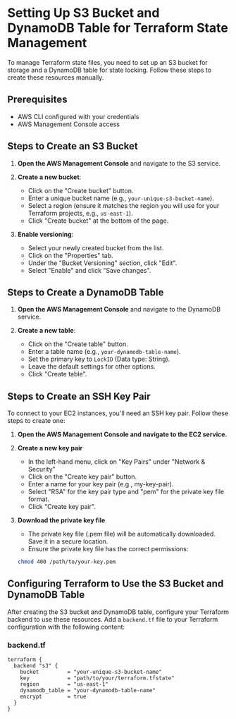 # Setting Up S3 Bucket and DynamoDB Table for Terraform State Management

To manage Terraform state files, you need to set up an S3 bucket for storage and a DynamoDB table for state locking. Follow these steps to create these resources manually.

## Prerequisites

- AWS CLI configured with your credentials
- AWS Management Console access

## Steps to Create an S3 Bucket

1. **Open the AWS Management Console** and navigate to the S3 service.

2. **Create a new bucket**:

   - Click on the "Create bucket" button.
   - Enter a unique bucket name (e.g., `your-unique-s3-bucket-name`).
   - Select a region (ensure it matches the region you will use for your Terraform projects, e.g., `us-east-1`).
   - Click "Create bucket" at the bottom of the page.

3. **Enable versioning**:
   - Select your newly created bucket from the list.
   - Click on the "Properties" tab.
   - Under the "Bucket Versioning" section, click "Edit".
   - Select "Enable" and click "Save changes".

## Steps to Create a DynamoDB Table

1. **Open the AWS Management Console** and navigate to the DynamoDB service.

2. **Create a new table**:
   - Click on the "Create table" button.
   - Enter a table name (e.g., `your-dynamodb-table-name`).
   - Set the primary key to `LockID` (Data type: String).
   - Leave the default settings for other options.
   - Click "Create table".

## Steps to Create an SSH Key Pair

To connect to your EC2 instances, you'll need an SSH key pair. Follow these steps to create one:

1. **Open the AWS Management Console and navigate to the EC2 service.**

2. **Create a new key pair**

   - In the left-hand menu, click on "Key Pairs" under "Network & Security"
   - Click on the "Create key pair" button.
   - Enter a name for your key pair (e.g., my-key-pair).
   - Select "RSA" for the key pair type and "pem" for the private key file format.
   - Click "Create key pair".

3. **Download the private key file**

   - The private key file (.pem file) will be automatically downloaded. Save it in a secure location.
   - Ensure the private key file has the correct permissions:

   ```bash
   chmod 400 /path/to/your-key.pem
   ```

## Configuring Terraform to Use the S3 Bucket and DynamoDB Table

After creating the S3 bucket and DynamoDB table, configure your Terraform backend to use these resources. Add a `backend.tf` file to your Terraform configuration with the following content:

### backend.tf

```hcl
terraform {
  backend "s3" {
    bucket         = "your-unique-s3-bucket-name"
    key            = "path/to/your/terraform.tfstate"
    region         = "us-east-1"
    dynamodb_table = "your-dynamodb-table-name"
    encrypt        = true
  }
}
```
